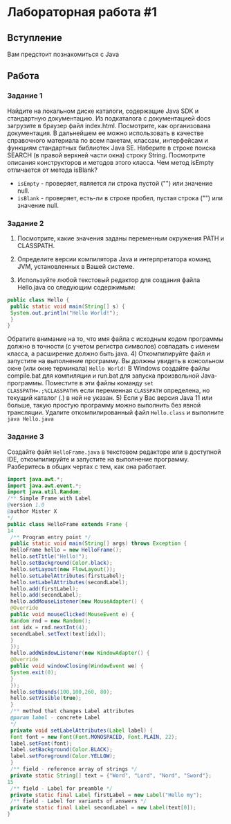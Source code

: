 # Лабораторная работа #1

## Вступление

Вам предстоит познакомиться с Java

## Работа

### Задание 1

Найдите на локальном диске каталоги, содержащие Java SDK и
стандартную документацию. Из подкаталога с документацией docs загрузите в
браузер файл index.html. Посмотрите, как организована документация. В
дальнейшем ее можно использовать в качестве справочного материала по всем
пакетам, классам, интерфейсам и функциям стандартных библиотек Java SE.
Наберите в строке поиска SEARCH (в правой верхней части окна) строку String.
Посмотрите описания конструкторов и методов этого класса. Чем метод isEmpty
отличается от метода isBlank? 

* `isEmpty` - проверяет, является ли строка пустой ("") или значение null.
* `isBlank` - проверяет, есть-ли в строке пробел, пустая строка ("") или значение null.

### Задание 2

1) Посмотрите, какие значения заданы переменным окружения PATH и
СLASSPATH.
2) Определите версии компилятора Java и интерпретатора команд JVM,
установленных в Вашей системе.

3) Используйте любой текстовый редактор для создания файла Hello.java со
следующим содержимым:
```Java
public class Hello {
 public static void main(String[] s) {
 System.out.println("Hello World!");
 }
}
```
Обратите внимание на то, что имя файла с исходным кодом программы должно
в точности (с учетом регистра символов) совпадать с именем класса, а
расширение должно быть java.
4) Откомпилируйте файл и запустите на выполнение программу. Вы должны
увидеть в консольном окне (или окне терминала)
`Hello World!`
В Windows создайте файлы compile.bat для компиляции и run.bat для запуска
произвольной Java-программы. Поместите в эти файлы команду `set
CLASSPATH=.;%CLASSPATH%` если переменная `CLASSPATH` определена, но
текущий каталог (.) в ней не указан.
5) Если у Вас версия Java 11 или больше, такую простую программу можно
выполнить без явной трансляции. Удалите откомпилированный файл `Hello.class`
и выполните
`java Hello.java`

### Задание 3

Создайте файл `HelloFrame.java` в текстовом редакторе или в
доступной IDE, откомпилируйте и запустите на выполнение программу.
Разберитесь в общих чертах с тем, как она работает.

```Java
import java.awt.*;
import java.awt.event.*;
import java.util.Random;
/** Simple Frame with Label
@version 1.0
@author Mister X
*/
public class HelloFrame extends Frame {
14
 /** Program entry point */
 public static void main(String[] args) throws Exception {
 HelloFrame hello = new HelloFrame();
 hello.setTitle("Hello!");
 hello.setBackground(Color.black);
 hello.setLayout(new FlowLayout());
 hello.setLabelAttributes(firstLabel);
 hello.setLabelAttributes(secondLabel);
 hello.add(firstLabel);
 hello.add(secondLabel);
 hello.addMouseListener(new MouseAdapter() {
 @Override
 public void mouseClicked(MouseEvent e) {
 Random rnd = new Random();
 int idx = rnd.nextInt(4);
 secondLabel.setText(text[idx]);
 }
 });
 hello.addWindowListener(new WindowAdapter() {
 @Override
 public void windowClosing(WindowEvent we) {
 System.exit(0);
 }
 });
 hello.setBounds(100,100,260, 80);
 hello.setVisible(true);
 }
 /** method that changes Label attributes
 @param label - concrete Label
 */
 private void setLabelAttributes(Label label) {
 Font font = new Font(Font.MONOSPACED, Font.PLAIN, 22);
 label.setFont(font);
 label.setBackground(Color.BLACK);
 label.setForeground(Color.YELLOW);
 }
 /** field - reference array of strings */
 private static String[] text = {"Word", "Lord", "Nord", "Sword"};
15
 /** field - Label for preamble */
 private static final Label firstLabel = new Label("Hello my");
 /** field - Label for variants of answers */
 private static final Label secondLabel = new Label(text[0]);
}
```

